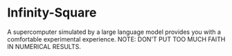 # Infinity-Square
A supercomputer simulated by a large language model provides you with a comfortable experimental experience. NOTE: DON'T PUT TOO MUCH FAITH IN NUMERICAL RESULTS.
